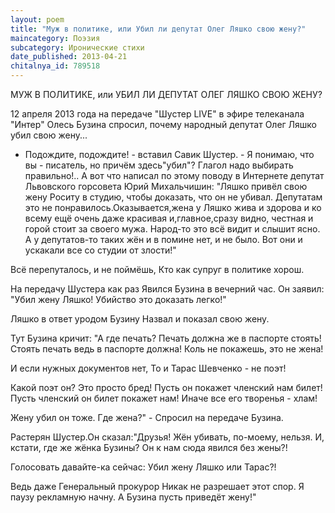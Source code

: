 ```yaml
---
layout: poem
title: "Муж в политике, или Убил ли депутат Олег Ляшко свою жену?"
maincategory: Поэзия
subcategory: Иронические стихи
date_published: 2013-04-21
chitalnya_id: 789518
---
```




МУЖ В ПОЛИТИКЕ, или УБИЛ ЛИ ДЕПУТАТ ОЛЕГ ЛЯШКО СВОЮ ЖЕНУ?

12 апреля 2013 года на передаче "Шустер LIVE" 
в эфире телеканала "Интер" Олесь Бузина спросил, 
почему народный депутат Олег Ляшко убил свою жену...
- Подождите, подождите! - вставил Савик Шустер. - 
Я понимаю, что вы - писатель, но причём здесь"убил"?
Глагол надо выбирать правильно!..
А вот что написал по этому поводу в Интернете депутат 
Львовского горсовета Юрий Михальчишин: "Ляшко привёл 
свою жену Роситу в студию, чтобы доказать, что он не 
убивал. Депутатам это не понравилось.Оказывается,жена 
у Ляшко жива и здорова и ко всему ещё очень даже красивая 
и,главное,сразу видно, честная и горой стоит за своего мужа.
Народ-то это всё видит и слышит ясно. А у депутатов-то
таких жён и в помине нет, и не было. Вот они и ускакали
все со студии от злости!"

Всё перепуталось, и не поймёшь,
Кто как супруг в политике хорош.

На передачу Шустера как раз
Явился Бузина в вечерний час.
Он заявил: "Убил жену Ляшко!
Убийство это доказать легко!"

Ляшко в ответ уродом Бузину
Назвал и показал свою жену.

Тут Бузина кричит: "А где печать?
Печать должна же в паспорте стоять!
Стоять печать ведь в паспорте должна!
Коль не покажешь, это не жена!

И если нужных документов нет,
То и Тарас Шевченко - не поэт!

Какой поэт он? Это просто бред!
Пусть он покажет членский нам билет!
Пусть членский он билет покажет нам!
Иначе все его творенья - хлам!

Жену убил он тоже. Где жена?" -
Спросил на передаче Бузина.

Растерян Шустер.Он сказал:"Друзья!
Жён убивать, по-моему, нельзя.
И, кстати, где же жёнка Бузины?
Он к нам сюда явился без жены?!

Голосовать давайте-ка сейчас:
Убил жену Ляшко или Тарас?!

Ведь даже Генеральный прокурор
Никак не разрешает этот спор.
Я паузу рекламную начну.
А Бузина пусть приведёт жену!"






